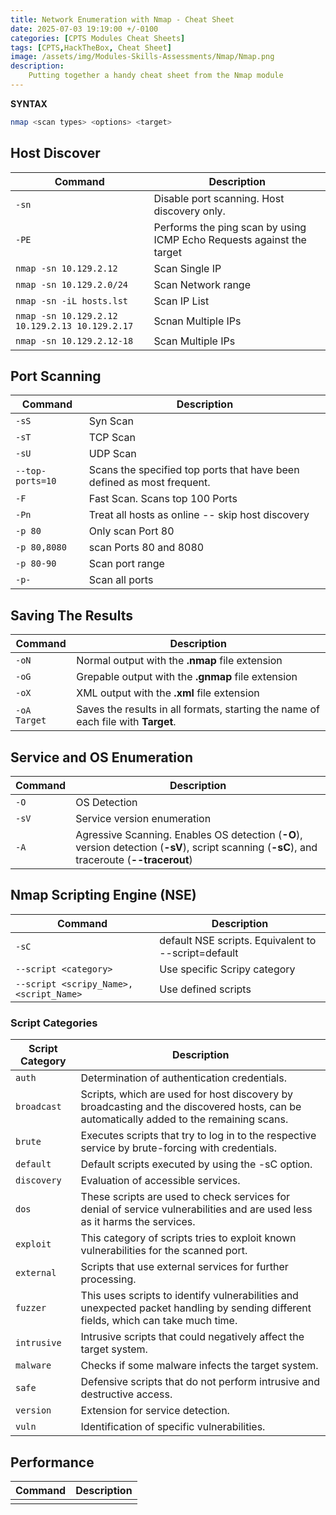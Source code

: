 ```yaml
---
title: Network Enumeration with Nmap - Cheat Sheet
date: 2025-07-03 19:19:00 +/-0100
categories: [CPTS Modules Cheat Sheets]
tags: [CPTS,HackTheBox, Cheat Sheet]
image: /assets/img/Modules-Skills-Assessments/Nmap/Nmap.png
description: 
    Putting together a handy cheat sheet from the Nmap module
---
```



**SYNTAX**
```bash
nmap <scan types> <options> <target>
```

## Host Discover

| Command | Description|
|--------|------------|
| `-sn ` | Disable port scanning. Host discovery only. |
| `-PE` | Performs the ping scan by using ICMP Echo Requests against the target |
| `nmap -sn 10.129.2.12` | Scan Single IP |
| `nmap -sn 10.129.2.0/24` | Scan Network range |
| `nmap -sn -iL hosts.lst` | Scan IP List |
| `nmap -sn 10.129.2.12 10.129.2.13 10.129.2.17` | Scnan Multiple IPs  |
| `nmap -sn 10.129.2.12-18` | Scan Multiple IPs

## Port Scanning

| Command | Description|
|--------|------------|
| `-sS` | Syn Scan |
| `-sT` | TCP Scan |
| `-sU` | UDP Scan |
| `--top-ports=10` | Scans the specified top ports that have been defined as most frequent. |
| `-F` | Fast Scan. Scans top 100 Ports|
| `-Pn` | Treat all hosts as online -- skip host discovery|
| `-p 80` | Only scan Port 80 |
| `-p 80,8080` | scan Ports 80 and 8080 |
| `-p 80-90` | Scan port range |
| `-p-` | Scan all ports |

## Saving The Results

| Command | Description|
|--------|------------|
| `-oN` | Normal output with the **.nmap** file extension |
| `-oG` | Grepable output with the **.gnmap** file extension |
| `-oX` | XML output with the **.xml** file extension |
| `-oA Target` | Saves the results in all formats, starting the name of each file with **Target**.|

## Service and OS Enumeration

| Command | Description|
|--------|------------|
| `-O` | OS Detection |
| `-sV` | Service version enumeration |
| `-A` | Agressive Scanning. Enables OS detection (**-O**), version detection (**-sV**), script scanning (**-sC**), and traceroute (**--tracerout**)  |

## Nmap Scripting Engine (NSE)

| Command | Description|
|--------|------------|
| `-sC` | default NSE scripts. Equivalent to --script=default |
| `--script <category>` | Use specific Scripy category |
| `--script <scripy_Name>,<script_Name>`| Use defined scripts |

### Script Categories

| Script Category | Description |
|--------|------------|
| `auth` | Determination of authentication credentials. |
| `broadcast` | Scripts, which are used for host discovery by broadcasting and the discovered hosts, can be automatically added to the remaining scans. |
| `brute` | Executes scripts that try to log in to the respective service by brute-forcing with credentials. |
| `default` | Default scripts executed by using the -sC option. |
| `discovery` | Evaluation of accessible services. |
| `dos` | These scripts are used to check services for denial of service vulnerabilities and are used less as it harms the services. |
| `exploit` | This category of scripts tries to exploit known vulnerabilities for the scanned port. |
| `external` | Scripts that use external services for further processing. |
| `fuzzer` | This uses scripts to identify vulnerabilities and unexpected packet handling by sending different fields, which can take much time. |
| `intrusive` | Intrusive scripts that could negatively affect the target system. |
| `malware` | Checks if some malware infects the target system. |
| `safe` | Defensive scripts that do not perform intrusive and destructive access. |
| `version` | Extension for service detection. |
| `vuln` | Identification of specific vulnerabilities. |

## Performance

| Command | Description|
|--------|------------|
|  |
